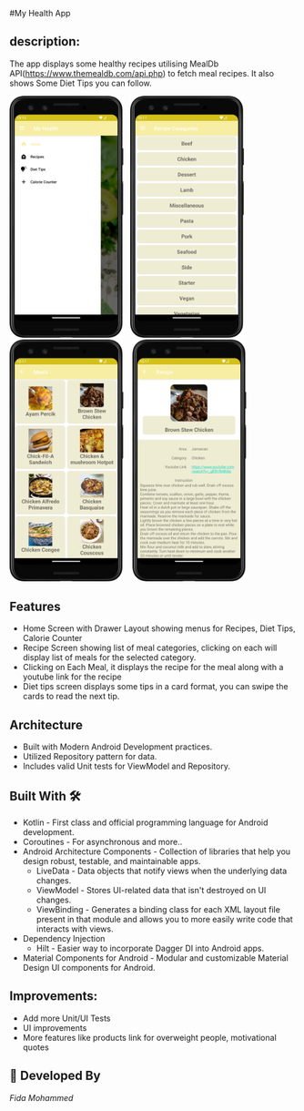 #My Health App

## description: 

The app displays some healthy recipes utilising MealDb API(https://www.themealdb.com/api.php) to fetch meal recipes. It also shows Some Diet Tips you can follow. 

<img  src="/Home_with_Drawer.png" width="200"/> &nbsp;&nbsp;<img  src="/RecipeCategories.png" width="200"/>  <img  src="/Meals.png" width="200"/> &nbsp;&nbsp; <img  src="/Recipe.png" width="200"/> 

## Features
* Home Screen with Drawer Layout showing menus for Recipes, Diet Tips, Calorie Counter
* Recipe Screen showing list of meal categories, clicking on each will display list of meals for the selected category.
* Clicking on Each Meal, it displays the recipe for the meal along with a youtube link for the recipe
* Diet tips screen displays some tips in a card format, you can swipe the cards to read the next tip.

## Architecture
* Built with Modern Android Development practices.
* Utilized Repository pattern for data.
* Includes valid Unit tests for ViewModel and Repository.

## Built With 🛠
- Kotlin - First class and official programming language for Android development.
- Coroutines - For asynchronous and more..
- Android Architecture Components - Collection of libraries that help you design robust, testable, and maintainable apps.
    - LiveData - Data objects that notify views when the underlying data changes.
    - ViewModel - Stores UI-related data that isn't destroyed on UI changes.
    - ViewBinding - Generates a binding class for each XML layout file present in that module and allows you to more easily write code that interacts with views.
- Dependency Injection
    - Hilt - Easier way to incorporate Dagger DI into Android apps.
- Material Components for Android - Modular and customizable Material Design UI components for Android.

## Improvements:
- Add more Unit/UI Tests
- UI improvements
- More features like products link for overweight people, motivational quotes

## 👨 Developed By
*Fida Mohammed*
